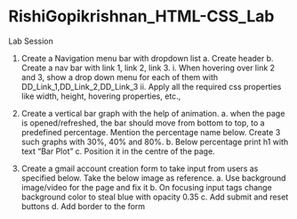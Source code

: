 # RishiGopikrishnan_HTML-CSS_Lab

Lab Session
1.	Create a Navigation menu bar with dropdown list
  a.	Create header
  b.	Create a nav bar with link 1, link 2, link 3.
    i.	When hovering over link 2 and 3, show a drop down menu for each of them with DD_Link_1,DD_Link_2,DD_Link_3 
    ii.	Apply all the required css properties like width, height, hovering properties, etc.,


2.	Create a vertical bar graph with the help of animation.
  a.	 when the page is opened/refreshed, the bar should move from bottom to top, to a predefined percentage. Mention the percentage name below. Create 3 such graphs with 30%, 40% and 80%.
  b.	Below percentage print h1 with text “Bar Plot”
  c.	Position it in the centre of the page.


3.	Create a gmail account creation form to take input from users as specified below. Take the below image as reference. 
  a.	Use background image/video for the page and fix it
  b.	On focusing input tags change background color to steal blue with opacity 0.35
  c.	Add submit and reset buttons
  d.	Add border to the form
